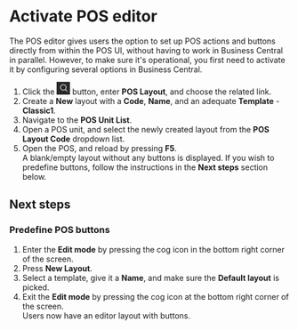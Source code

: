 # Activate POS editor

The POS editor gives users the option to set up POS actions and buttons directly from within the POS UI, without having to work in Business Central in parallel. However, to make sure it's operational, you first need to activate it by configuring several options in Business Central. 

1. Click the ![Lightbulb that opens the Tell Me feature](../../../images/Icons/Lightbulb_icon.png "Tell Me what you want to do") button, enter **POS Layout**, and choose the related link. 
2. Create a **New** layout with a **Code**, **Name**, and an adequate **Template** - **Classic1**.
3. Navigate to the **POS Unit List**.
4. Open a POS unit, and select the newly created layout from the **POS Layout Code** dropdown list.
5. Open the POS, and reload by pressing **F5**.     
   A blank/empty layout without any buttons is displayed. If you wish to predefine buttons, follow the instructions in the **Next steps** section below.

## Next steps

### Predefine POS buttons

1. Enter the **Edit mode** by pressing the cog icon in the bottom right corner of the screen.
2. Press **New Layout**.
3. Select a template, give it a **Name**, and make sure the **Default layout** is picked.
4. Exit the **Edit mode** by pressing the cog icon at the bottom right corner of the screen.      
   Users now have an editor layout with buttons.